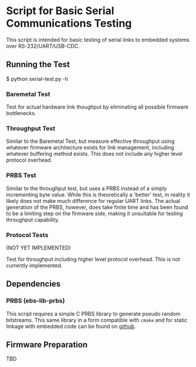 
# Script for Basic Serial Communications Testing #


This script is intended for basic testing of serial links to embedded
systems over RS-232/UART/USB-CDC.

## Running the Test ##

$ python serial-test.py -h

### Baremetal Test ###

Test for actual hardware link thoughput by eliminating all possible
firmware bottlenecks.

### Throughput Test ###

Similar to the Baremetal Test, but measure effective throughput using
whatever firmware architecture exists for link management, including
whatever buffering method exists. This does not include any higher
level protocol overhead.

### PRBS Test ###

Similar to the throughput test, but uses a PRBS instead of a simply
incrementing byte value. While this is theoretically a 'better' test,
in reality it likely does not make much difference for regular UART
links. The actual generation of the PRBS, however, does take finite
time and has been found to be a limiting step on the firmware side,
making it unsuitable for testing throughput capability.

### Protocol Tests ###

(NOT YET IMPLEMENTED)

Test for throughput including higher level protocol overhead. This is
not currently implemented.


## Dependencies ##

### PRBS (ebs-lib-prbs) ###

This script requires a simple C PRBS library to generate pseudo random
bitstreams. This same library in a form compatible with `cmake` and for
static linkage with embedded code can be found on
[github](https://github.com/chintal/ebs-lib-prbs).

## Firmware Preparation ##

TBD
